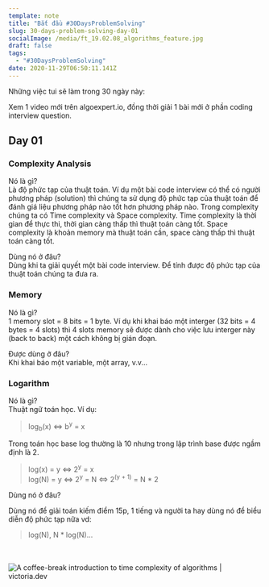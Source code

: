 ```yaml
---
template: note
title: "Bắt đầu #30DaysProblemSolving"
slug: 30-days-problem-solving-day-01
socialImage: /media/ft_19.02.08_algorithms_feature.jpg
draft: false
tags:
  - "#30DaysProblemSolving"
date: 2020-11-29T06:50:11.141Z
---
```


Những việc tui sẽ làm trong 30 ngày này:

Xem 1 video mới trên algoexpert.io, đồng thời giải 1 bài mới ở phần coding interview question.

## Day 01

### Complexity Analysis

Nó là gì? \
Là độ phức tạp của thuật toán. Ví dụ một bài code interview có thể có người phương pháp (solution) thì chúng ta sử dụng độ phức tạp của thuật toán để đánh giá liệu phương pháp nào tốt hơn phương pháp nào. Trong complexity chúng ta có Time complexity và Space complexity. Time complexity là thời gian để thực thi, thời gian càng thấp thì thuật toán càng tốt. Space complexity là khoản memory mà thuật toán cần, space càng thấp thì thuật toán càng tốt.

Dùng nó ở đâu?\
Dùng khi ta giải quyết một bài code interview. Để tính được độ phức tạp của thuật toán chúng ta đưa ra.

### Memory

Nó là gì?\
1 memory slot = 8 bits = 1 byte. Ví dụ khi khai báo một interger (32 bits = 4 bytes = 4 slots) thì 4 slots memory sẽ được dành cho việc lưu interger này (back to back) một cách không bị gián đoạn.

Được dùng ở đâu?\
Khi khai báo một variable, một array, v.v...

### Logarithm

Nó là gì?\
Thuật ngữ toán học. Ví dụ:

> log<sub>b</sub>(x) <=> b<sup>y</sup> = x

Trong toán học base log thường là 10 nhưng trong lập trình base được ngầm định là 2.

> log(x) = y <=> 2<sup>y</sup> = x\
> log(N) = y <=> 2<sup>y</sup> = N <=> 2<sup>(y + 1)</sup> = N \* 2

Dùng nó ở đâu?

Dùng nó để giải toán kiếm điểm 15p, 1 tiếng và người ta hay dùng nó để biểu diễn độ phức tạp nữa vd:

> log(N), N \* log(N)...

\
\
![A coffee-break introduction to time complexity of algorithms | victoria.dev](https://victoria.dev/blog/a-coffee-break-introduction-to-time-complexity-of-algorithms/graph.png)
